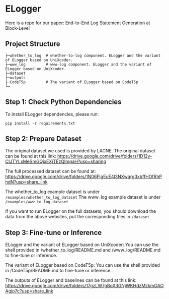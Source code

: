 # ELogger
Here is a repo for our paper: End-to-End Log Statement Generation at Block-Level


## Project Structure
```
├─whether_to_log  # whether-to-log component. ELogger and the variant of ELogger based on UniXcoder.
├─www_log         # www-log component. ELogger and the variant of ELogger based on UniXcoder.     
├─dataset    
├─outputs     
├─CodeT5p         # The variant of ELogger based on CodeT5p
└─
```

## Step 1: Check Python Dependencies
To install ELogger dependencies, please run:

```shell
pip install -r requirements.txt
```

## Step 2: Prepare Dataset

The original dataset we used is provided by LACNE. The original dataset can be found at this link: https://drive.google.com/drive/folders/1D12y-CIJTYLxMeSmGQjxEXjTEzQImgaH?usp=sharing

The full processed dataset can be found at: https://drive.google.com/drive/folders/1N06FIgEuE4l3NXwqrg3xbffHOfRhPhdN?usp=share_link

The whether_to_log example dataset is under ```/examples/whether_to_log_dataset```
The www_log example dataset is under ```/examples/www_to_log_dataset```

If you want to run ELogger on the full datasets, you should download the data from the above websites, put the corresponding files in ```/dataset``` 

## Step 3: Fine-tune or Inference
ELogger and the variant of ELogger based on UniXcoder: You can use the shell provided in /whether_to_log/README.md and /www_log/README.md to fine-tune or inference. 

The variant of ELogger based on CodeT5p: You can use the shell provided in /CodeT5p/README.md to fine-tune or inference. 

The outputs of ELogger and baselines can be  found at this link: https://drive.google.com/drive/folders/17gzLW7gBoX3GNjWKHdzMzkmOAOAgjp7c?usp=share_link
